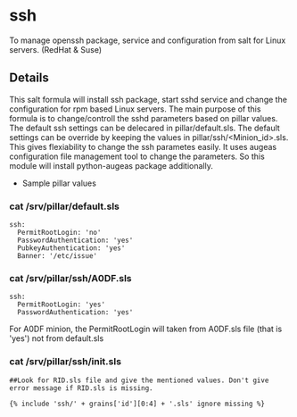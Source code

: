 # ssh
To manage openssh package, service and configuration from salt for Linux servers. (RedHat & Suse)

## Details
This salt formula will install ssh package, start sshd service and change the configuration for rpm based Linux servers.  The main purpose of this formula is to change/controll the sshd parameters based on pillar values. The default ssh settings can be delecared in pillar/default.sls. The default settings can be override by keeping the values in pillar/ssh/<Minion_id>.sls. This gives flexiability to change the ssh parametes easily. It uses augeas configuration file management tool to change the parameters. So this module will install python-augeas package additionally.

* Sample pillar values
### cat /srv/pillar/default.sls
```
ssh:
  PermitRootLogin: 'no'
  PasswordAuthentication: 'yes'
  PubkeyAuthentication: 'yes'
  Banner: '/etc/issue'
```
### cat /srv/pillar/ssh/A0DF.sls
```
ssh:
  PermitRootLogin: 'yes'
  PasswordAuthentication: 'yes'
```
For A0DF minion, the PermitRootLogin will taken from A0DF.sls file (that is 'yes') not from default.sls

### cat /srv/pillar/ssh/init.sls
```
##Look for RID.sls file and give the mentioned values. Don't give error message if RID.sls is missing.

{% include 'ssh/' + grains['id'][0:4] + '.sls' ignore missing %}
```
